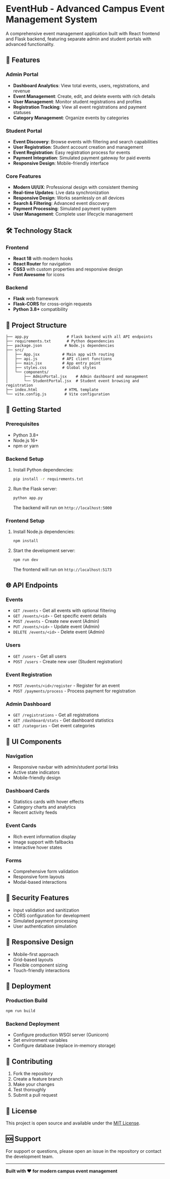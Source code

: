 # EventHub - Advanced Campus Event Management System

A comprehensive event management application built with React frontend and Flask backend, featuring separate admin and student portals with advanced functionality.

## 🚀 Features

### Admin Portal
- **Dashboard Analytics**: View total events, users, registrations, and revenue
- **Event Management**: Create, edit, and delete events with rich details
- **User Management**: Monitor student registrations and profiles
- **Registration Tracking**: View all event registrations and payment statuses
- **Category Management**: Organize events by categories

### Student Portal
- **Event Discovery**: Browse events with filtering and search capabilities
- **User Registration**: Student account creation and management
- **Event Registration**: Easy registration process for events
- **Payment Integration**: Simulated payment gateway for paid events
- **Responsive Design**: Mobile-friendly interface

### Core Features
- **Modern UI/UX**: Professional design with consistent theming
- **Real-time Updates**: Live data synchronization
- **Responsive Design**: Works seamlessly on all devices
- **Search & Filtering**: Advanced event discovery
- **Payment Processing**: Simulated payment system
- **User Management**: Complete user lifecycle management

## 🛠️ Technology Stack

### Frontend
- **React 18** with modern hooks
- **React Router** for navigation
- **CSS3** with custom properties and responsive design
- **Font Awesome** for icons

### Backend
- **Flask** web framework
- **Flask-CORS** for cross-origin requests
- **Python 3.8+** compatibility

## 📁 Project Structure

```
├── app.py                 # Flask backend with all API endpoints
├── requirements.txt       # Python dependencies
├── package.json          # Node.js dependencies
├── src/
│   ├── App.jsx          # Main app with routing
│   ├── api.js           # API client functions
│   ├── main.jsx         # App entry point
│   ├── styles.css       # Global styles
│   └── components/
│       ├── AdminPortal.jsx    # Admin dashboard and management
│       └── StudentPortal.jsx  # Student event browsing and registration
├── index.html            # HTML template
└── vite.config.js        # Vite configuration
```

## 🚀 Getting Started

### Prerequisites
- Python 3.8+
- Node.js 16+
- npm or yarn

### Backend Setup
1. Install Python dependencies:
   ```bash
   pip install -r requirements.txt
   ```

2. Run the Flask server:
   ```bash
   python app.py
   ```
   The backend will run on `http://localhost:5000`

### Frontend Setup
1. Install Node.js dependencies:
   ```bash
   npm install
   ```

2. Start the development server:
   ```bash
   npm run dev
   ```
   The frontend will run on `http://localhost:5173`

## 🌐 API Endpoints

### Events
- `GET /events` - Get all events with optional filtering
- `GET /events/<id>` - Get specific event details
- `POST /events` - Create new event (Admin)
- `PUT /events/<id>` - Update event (Admin)
- `DELETE /events/<id>` - Delete event (Admin)

### Users
- `GET /users` - Get all users
- `POST /users` - Create new user (Student registration)

### Event Registration
- `POST /events/<id>/register` - Register for an event
- `POST /payments/process` - Process payment for registration

### Admin Dashboard
- `GET /registrations` - Get all registrations
- `GET /dashboard/stats` - Get dashboard statistics
- `GET /categories` - Get event categories

## 🎨 UI Components

### Navigation
- Responsive navbar with admin/student portal links
- Active state indicators
- Mobile-friendly design

### Dashboard Cards
- Statistics cards with hover effects
- Category charts and analytics
- Recent activity feeds

### Event Cards
- Rich event information display
- Image support with fallbacks
- Interactive hover states

### Forms
- Comprehensive form validation
- Responsive form layouts
- Modal-based interactions

## 🔐 Security Features

- Input validation and sanitization
- CORS configuration for development
- Simulated payment processing
- User authentication simulation

## 📱 Responsive Design

- Mobile-first approach
- Grid-based layouts
- Flexible component sizing
- Touch-friendly interactions

## 🚀 Deployment

### Production Build
```bash
npm run build
```

### Backend Deployment
- Configure production WSGI server (Gunicorn)
- Set environment variables
- Configure database (replace in-memory storage)

## 🤝 Contributing

1. Fork the repository
2. Create a feature branch
3. Make your changes
4. Test thoroughly
5. Submit a pull request

## 📄 License

This project is open source and available under the [MIT License](LICENSE).

## 🆘 Support

For support or questions, please open an issue in the repository or contact the development team.

---

**Built with ❤️ for modern campus event management**
